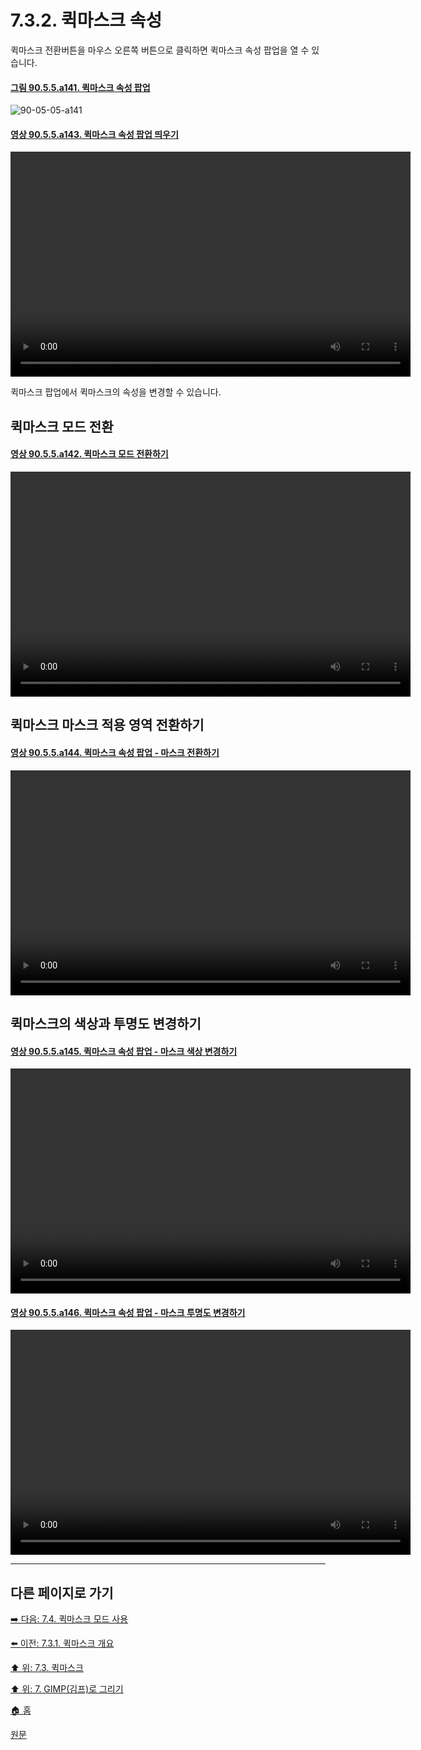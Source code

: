 # 7.3.2. 퀵마스크 속성
퀵마스크 전환버튼을 마우스 오른쪽 버튼으로 클릭하면 퀵마스크 속성 팝업을 열 수 있습니다.

<a id="90-05-05-a141"></a>

#### [그림 90.5.5.a141. 퀵마스크 속성 팝업](./90-05-05-quickmask_toggle.md#90-05-05-a141)
![90-05-05-a141](https://github.com/wonder13662/gimp/assets/15767104/2954402e-430e-4388-8e8c-976b686a4b65)

<a id="90-05-05-a143"></a>

#### [영상 90.5.5.a143. 퀵마스크 속성 팝업 띄우기](./90-05-05-quickmask_toggle.md#90-05-05-a143)
<video controls="controls" width="640" height="360"  src="https://github.com/wonder13662/gimp/assets/15767104/1ca29c3a-3aa8-4243-8c21-b1d66c414546"></video>

퀵마스크 팝업에서 퀵마스크의 속성을 변경할 수 있습니다.

<a id="07-03-02-s1"></a>

## 퀵마스크 모드 전환

<a id="90-05-05-a142"></a>

#### [영상 90.5.5.a142. 퀵마스크 모드 전환하기](./90-05-05-quickmask_toggle.md#90-05-05-a142)
<video controls="controls" width="640" height="360"  src="https://github.com/wonder13662/gimp/assets/15767104/cf060f8f-fd3b-493f-8346-be27b376f749"></video>

<a id="07-03-02-s2"></a>

## 퀵마스크 마스크 적용 영역 전환하기

<a id="90-05-05-a144"></a>

#### [영상 90.5.5.a144. 퀵마스크 속성 팝업 - 마스크 전환하기](./90-05-05-quickmask_toggle.md#90-05-05-a144)
<video controls="controls" width="640" height="360"  src="https://github.com/wonder13662/gimp/assets/15767104/6b63bcb2-cc5a-4179-a226-d78c58b060eb"></video>

<a id="07-03-02-s3"></a>

## 퀵마스크의 색상과 투명도 변경하기

<a id="90-05-05-a145"></a>

#### [영상 90.5.5.a145. 퀵마스크 속성 팝업 - 마스크 색상 변경하기](./90-05-05-quickmask_toggle.md#90-05-05-a145)
<video controls="controls" width="640" height="360"  src="https://github.com/wonder13662/gimp/assets/15767104/27b1498b-a9f5-4c6d-9f4c-1ab75c1d2091"></video>

<a id="90-05-05-a146"></a>

#### [영상 90.5.5.a146. 퀵마스크 속성 팝업 - 마스크 투명도 변경하기](./90-05-05-quickmask_toggle.md#90-05-05-a146)
<video controls="controls" width="640" height="360"  src="https://github.com/wonder13662/gimp/assets/15767104/dc28a625-11cc-4941-b37c-8a141381a7e6"></video>

***

## 다른 페이지로 가기
[➡️ 다음: 7.4. 퀵마스크 모드 사용](./07-04-using-quickmask-mode.md)

[⬅️ 이전: 7.3.1. 퀵마스크 개요](./07-03-01-overview.md)

[⬆️ 위: 7.3. 퀵마스크](./07-03-00-the-quickmask.md)

[⬆️ 위: 7. GIMP(김프)로 그리기](./07-00-painting-with-gimp.md)

[🏠 홈](./00-home.md)

[원문](https://docs.gimp.org/2.10/ko/gimp-image-window-quick-mask-button.html#gimp-image-window-quick-mask-overview)
